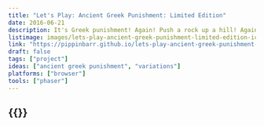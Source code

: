 ```yaml
---
title: "Let's Play: Ancient Greek Punishment: Limited Edition"
date: 2016-06-21
description: It's Greek punishment! Again! Push a rock up a hill! Again! Try to drink the water! Again! Struggle against your chains! Again! It's all the same! But everything is different!
listimage: images/lets-play-ancient-greek-punishment-limited-edition-icon.png
link: "https://pippinbarr.github.io/lets-play-ancient-greek-punishment-limited-edition/info/"
draft: false
tags: ["project"]
ideas: ["ancient greek punishment", "variations"]
platforms: ["browser"]
tools: ["phaser"]
---
```


## {{<param title >}}
